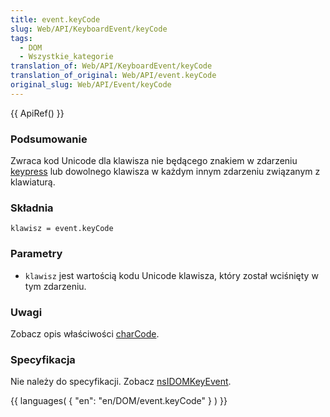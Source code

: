 ```yaml
---
title: event.keyCode
slug: Web/API/KeyboardEvent/keyCode
tags:
  - DOM
  - Wszystkie_kategorie
translation_of: Web/API/KeyboardEvent/keyCode
translation_of_original: Web/API/event.keyCode
original_slug: Web/API/Event/keyCode
---
```

{{ ApiRef() }}

### Podsumowanie

Zwraca kod Unicode dla klawisza nie będącego znakiem w zdarzeniu [keypress](pl/DOM/element.onkeypress) lub dowolnego klawisza w każdym innym zdarzeniu związanym z klawiaturą.

### Składnia

    klawisz = event.keyCode

### Parametry

- `klawisz` jest wartością kodu Unicode klawisza, który został wciśnięty w tym zdarzeniu.

### Uwagi

Zobacz opis właściwości [charCode](pl/DOM/event.charCode).

### Specyfikacja

Nie należy do specyfikacji. Zobacz [nsIDOMKeyEvent](pl/NsIDOMKeyEvent).

{{ languages( { "en": "en/DOM/event.keyCode" } ) }}
